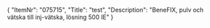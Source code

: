 {
  "ItemNr": "075715",
  "Title": "test",
  "Description": "BeneFIX, pulv och vätska till inj-vätska, lösning 500 IE"
}